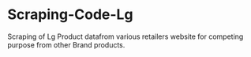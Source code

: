 # Scraping-Code-Lg
Scraping of Lg Product datafrom various retailers website for competing purpose from other Brand products.

